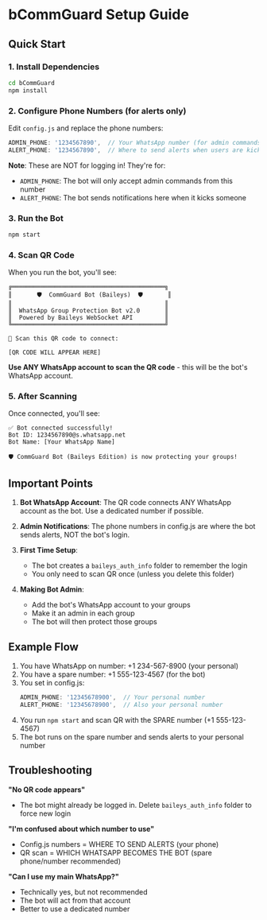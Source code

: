 # bCommGuard Setup Guide

## Quick Start

### 1. Install Dependencies
```bash
cd bCommGuard
npm install
```

### 2. Configure Phone Numbers (for alerts only)
Edit `config.js` and replace the phone numbers:

```javascript
ADMIN_PHONE: '1234567890',  // Your WhatsApp number (for admin commands)
ALERT_PHONE: '1234567890',  // Where to send alerts when users are kicked
```

**Note**: These are NOT for logging in! They're for:
- `ADMIN_PHONE`: The bot will only accept admin commands from this number
- `ALERT_PHONE`: The bot sends notifications here when it kicks someone

### 3. Run the Bot
```bash
npm start
```

### 4. Scan QR Code
When you run the bot, you'll see:

```
╔═══════════════════════════════════════════╗
║       🛡️  CommGuard Bot (Baileys)  🛡️       ║
║                                           ║
║  WhatsApp Group Protection Bot v2.0       ║
║  Powered by Baileys WebSocket API         ║
╚═══════════════════════════════════════════╝

📱 Scan this QR code to connect:

[QR CODE WILL APPEAR HERE]
```

**Use ANY WhatsApp account to scan the QR code** - this will be the bot's WhatsApp account.

### 5. After Scanning
Once connected, you'll see:
```
✅ Bot connected successfully!
Bot ID: 1234567890@s.whatsapp.net
Bot Name: [Your WhatsApp Name]

🛡️ CommGuard Bot (Baileys Edition) is now protecting your groups!
```

## Important Points

1. **Bot WhatsApp Account**: The QR code connects ANY WhatsApp account as the bot. Use a dedicated number if possible.

2. **Admin Notifications**: The phone numbers in config.js are where the bot sends alerts, NOT the bot's login.

3. **First Time Setup**:
   - The bot creates a `baileys_auth_info` folder to remember the login
   - You only need to scan QR once (unless you delete this folder)

4. **Making Bot Admin**:
   - Add the bot's WhatsApp account to your groups
   - Make it an admin in each group
   - The bot will then protect those groups

## Example Flow

1. You have WhatsApp on number: +1 234-567-8900 (your personal)
2. You have a spare number: +1 555-123-4567 (for the bot)
3. You set in config.js:
   ```javascript
   ADMIN_PHONE: '12345678900',  // Your personal number
   ALERT_PHONE: '12345678900',  // Also your personal number
   ```
4. You run `npm start` and scan QR with the SPARE number (+1 555-123-4567)
5. The bot runs on the spare number and sends alerts to your personal number

## Troubleshooting

**"No QR code appears"**
- The bot might already be logged in. Delete `baileys_auth_info` folder to force new login

**"I'm confused about which number to use"**
- Config.js numbers = WHERE TO SEND ALERTS (your phone)
- QR scan = WHICH WHATSAPP BECOMES THE BOT (spare phone/number recommended)

**"Can I use my main WhatsApp?"**
- Technically yes, but not recommended
- The bot will act from that account
- Better to use a dedicated number
